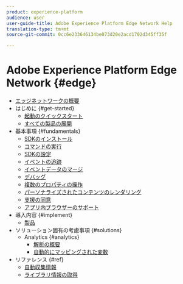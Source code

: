 ```yaml
---
product: experience-platform
audience: user
user-guide-title: Adobe Experience Platform Edge Network Help
translation-type: tm+mt
source-git-commit: 0cc6e233646134be073d20e2acd1702d345ff35f

---
```



# Adobe Experience Platform Edge Network {#edge}

* [エッジネットワークの概要](home.md)
* はじめに {#get-started}
   * [起動のクイックスタート](getting-started/quick-start-with-launch.md)
   * [すべての製品の展開](getting-started/deploying-all-products.md)
* 基本事項 {#fundamentals}
   * [SDKのインストール](fundamentals/installing-the-sdk.md)
   * [コマンドの実行](fundamentals/executing-commands.md)
   * [SDKの設定](fundamentals/configuring-the-sdk.md)
   * [イベントの追跡](fundamentals/tracking-events.md)
   * [イベントデータのマージ](fundamentals/merging-event-data.md)
   * [デバッグ](fundamentals/debugging.md)
   * [複数のプロパティの操作](fundamentals/interacting-with-multiple-properties.md)
   * [パーソナライズされたコンテンツのレンダリング](fundamentals/rendering-personalization-content.md)
   * [支援の同意](fundamentals/supporting-consent.md)
   * [アプリ内ブラウザーのサポート](fundamentals/supporting-in-app-browsers.md)
* 導入内容 {#implement}
   * [製品](what-to-implement/commerce.md)
* ソリューション固有の考慮事項 {#solutions}
   * Analytics {#analytics}
      * [解析の概要](solution-specific/analytics/analytics-overview.md)
      * [自動的にマッピングされた変数](solution-specific/analytics/automatically-mapped-vars.md)
* リファレンス {#ref}
   * [自動収集情報](reference/automatic-information.md)
   * [ライブラリ情報の取得](reference/retrieving-library-information.md)
